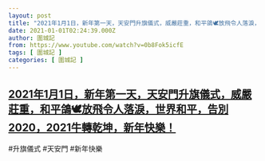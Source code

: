 ```yaml
---
layout: post
title: "2021年1月1日，新年第一天，天安門升旗儀式，威嚴莊重，和平鴿🕊放飛令人落淚，世界和平，告別2020，2021牛轉乾坤，新年快樂！"
date: 2021-01-01T02:24:39.000Z
author: 圍城記
from: https://www.youtube.com/watch?v=0b8Fok5icfE
tags: [ 圍城記 ]
categories: [ 圍城記 ]
---
```

<!--1609467879000-->
[2021年1月1日，新年第一天，天安門升旗儀式，威嚴莊重，和平鴿🕊放飛令人落淚，世界和平，告別2020，2021牛轉乾坤，新年快樂！](https://www.youtube.com/watch?v=0b8Fok5icfE)
------

<div>
#升旗儀式 #天安門 #新年快樂
</div>
